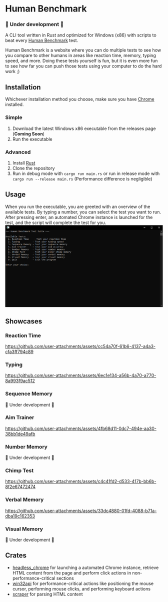 # Human Benchmark
### 🚧 Under development 🚧
A CLI tool written in Rust and optimized for Windows (x86) with scripts to beat every [Human Benchmark](https://humanbenchmark.com/) test.

Human Benchmark is a website where you can do multiple tests to see how you compare to other humans in areas like reaction time, memory, typing speed, and more. Doing these tests yourself is fun, but it is even more fun to see how far you can push those tests using your computer to do the hard work ;)

## Installation
Whichever installation method you choose, make sure you have [Chrome](https://www.google.com/chrome/) installed.

### Simple
1. Download the latest Windows x86 executable from the releases page (**Coming Soon**)
2. Run the executable

### Advanced
1. Install [Rust](https://www.rust-lang.org/tools/install)
2. Clone the repository
3. Run in debug mode with `cargo run main.rs` or run in release mode with `cargo run --release main.rs` (Performance difference is negligible)

## Usage
When you run the executable, you are greeted with an overview of the available tests. By typing a number, you can select the test you want to run. After pressing enter, an automated Chrome instance is launched for the test, and the script will complete the test for you.
![CLI Options Overview](assets/images/cli_options_overview.png)

## Showcases
### Reaction Time
https://github.com/user-attachments/assets/cc54a70f-61b6-4137-a4a3-cfa3ff794c89

### Typing
https://github.com/user-attachments/assets/6ec1e134-a56b-4a70-a770-8a993f9ac512

### Sequence Memory
🚧 Under development 🚧

### Aim Trainer
https://github.com/user-attachments/assets/4fb68d11-0dc7-494e-aa30-38bb1de49afb

### Number Memory
🚧 Under development 🚧

### Chimp Test
https://github.com/user-attachments/assets/c4c41fd2-d533-417b-bb6b-8f2e67472474

### Verbal Memory
https://github.com/user-attachments/assets/33dc4880-01fd-4088-b71a-dba19c162353

### Visual Memory
🚧 Under development 🚧


## Crates
- [headless_chrome](https://crates.io/crates/headless_chrome) for launching a automated Chrome instance, retrieve HTML content from the page and perform click actions in non-performance-critical sections
- [win32api](https://crates.io/crates/win32api) for performance-critical actions like positioning the mouse cursor, performing mouse clicks, and performing keyboard actions
- [scraper](https://crates.io/crates/scraper) for parsing HTML content

